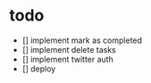 todo
=======

- [] implement mark as completed
- [] implement delete tasks
- [] implement twitter auth
- [] deploy  
